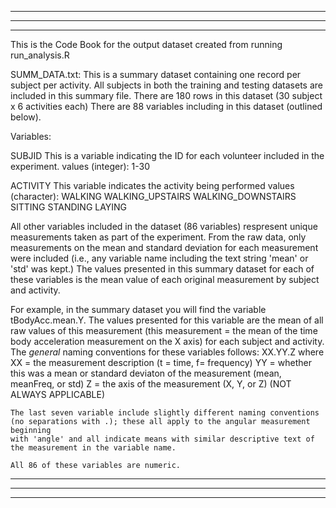 ________________________________________________________________________________________________________________________________________________
________________________________________________________________________________________________________________________________________________
________________________________________________________________________________________________________________________________________________

This is the Code Book for the output dataset created from running run_analysis.R


SUMM_DATA.txt: This is a summary dataset containing one record per subject per activity.
	       All subjects in both the training and testing datasets are included in this summary file.
	       There are 180 rows in this dataset (30 subject x 6 activities each)
	       There are 88 variables including in this dataset (outlined below).

Variables:

SUBJID
	This is a variable indicating the ID for each volunteer included in the experiment.
	values (integer): 1-30

ACTIVITY
	This variable indicates the activity being performed
	values (character):
		WALKING
		WALKING_UPSTAIRS
		WALKING_DOWNSTAIRS
		SITTING
		STANDING
		LAYING

All other variables included in the dataset (86 variables) respresent unique measurements taken as
part of the experiment. From the raw data, only measurements on the mean and standard deviation for each 
measurement were included (i.e., any variable name including the text string 'mean' or 'std' was kept.)
The values presented in this summary dataset for each of these variables is the mean value of each original 
measurement by subject and activity.

For example, in the summary dataset you will find the variable tBodyAcc.mean.Y. The values presented for this 
variable are the mean of all raw values of this measurement (this measurement = the mean of the time body acceleration measurement on the X axis)
for each subject and activity. The *general* naming conventions for these variables follows:
	XX.YY.Z where 
		XX = the measurement description (t = time, f= frequency)
		YY = whether this was a mean or standard deviaton of the measurement (mean, meanFreq, or std)
		 Z = the axis of the measurement (X, Y, or Z) (NOT ALWAYS APPLICABLE)

	The last seven variable include slightly different naming conventions (no separations with .); these all apply to the angular measurement beginning
	with 'angle' and all indicate means with similar descriptive text of the measurement in the variable name. 

	All 86 of these variables are numeric.

________________________________________________________________________________________________________________________________________________
________________________________________________________________________________________________________________________________________________
________________________________________________________________________________________________________________________________________________

		
